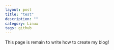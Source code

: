 ```yaml
---
layout: post
title: "test"
description: ""
category: Linux 
tags: github 
---
```



This page is remain to write how to create my blog!

